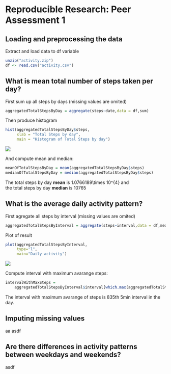 # Reproducible Research: Peer Assessment 1


## Loading and preprocessing the data
Extract and load data to df variable

```r
unzip("activity.zip")
df <- read.csv("activity.csv")
```

## What is mean total number of steps taken per day?

First sum up all steps by days (missing values are omited)

```r
aggregatedTotalStepsByDay = aggregate(steps~date,data = df,sum)
```
Then produce histogram

```r
hist(aggregatedTotalStepsByDay$steps,
     xlab = "Total Steps by day",
     main = "Histogram of Total Steps by day")
```

![](./PA1_template_files/figure-html/unnamed-chunk-2-1.png) 

And compute mean and median:

```r
meanOfTotalStepsByDay = mean(aggregatedTotalStepsByDay$steps)
medianOfTotalStepsByDay = median(aggregatedTotalStepsByDay$steps)
```

The total steps by day **mean** is 1.0766189\times 10^{4} and  
the total steps by day **median** is 10765

## What is the average daily activity pattern?

First agregate all steps by interval (missing values are omited)

```r
aggregatedTotalStepsByInterval = aggregate(steps~interval,data = df,mean)
```

Plot of result

```r
plot(aggregatedTotalStepsByInterval, 
     type="l", 
     main="Daily activity")
```

![](./PA1_template_files/figure-html/unnamed-chunk-5-1.png) 

Compute interval with maximum avarange steps:

```r
intervalWithMaxSteps = 
    aggregatedTotalStepsByInterval$interval[which.max(aggregatedTotalStepsByInterval$steps)]
```

The interval with maximum avarange of steps is 835th 
5min interval in the day.
## Imputing missing values
aa
asdf

## Are there differences in activity patterns between weekdays and weekends?
asdf
